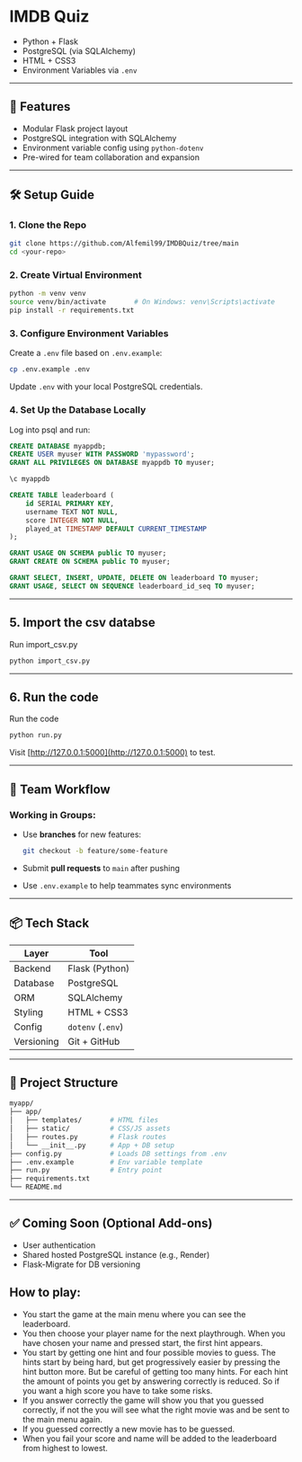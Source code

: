 # IMDB Quiz

- Python + Flask
- PostgreSQL (via SQLAlchemy)
- HTML + CSS3
- Environment Variables via `.env`

---

## 🚀 Features

- Modular Flask project layout
- PostgreSQL integration with SQLAlchemy
- Environment variable config using `python-dotenv`
- Pre-wired for team collaboration and expansion

---

## 🛠️ Setup Guide

### 1. Clone the Repo

```bash
git clone https://github.com/Alfemil99/IMDBQuiz/tree/main
cd <your-repo>
```

### 2. Create Virtual Environment

```bash
python -m venv venv
source venv/bin/activate       # On Windows: venv\Scripts\activate
pip install -r requirements.txt
```

### 3. Configure Environment Variables

Create a `.env` file based on `.env.example`:

```bash
cp .env.example .env
```

Update `.env` with your local PostgreSQL credentials.

### 4. Set Up the Database Locally

Log into psql and run:

```sql
CREATE DATABASE myappdb;
CREATE USER myuser WITH PASSWORD 'mypassword';
GRANT ALL PRIVILEGES ON DATABASE myappdb TO myuser;

\c myappdb

CREATE TABLE leaderboard (
    id SERIAL PRIMARY KEY,
    username TEXT NOT NULL,
    score INTEGER NOT NULL,
    played_at TIMESTAMP DEFAULT CURRENT_TIMESTAMP
);

GRANT USAGE ON SCHEMA public TO myuser;
GRANT CREATE ON SCHEMA public TO myuser;

GRANT SELECT, INSERT, UPDATE, DELETE ON leaderboard TO myuser;
GRANT USAGE, SELECT ON SEQUENCE leaderboard_id_seq TO myuser;

```

---

## 5. Import the csv databse

Run import_csv.py

```bash
python import_csv.py
```
---

## 6. Run the code

Run the code

```bash
python run.py
```


Visit [http://127.0.0.1:5000](http://127.0.0.1:5000) to test.

---

## 👥 Team Workflow

### Working in Groups:

- Use **branches** for new features:
  ```bash
  git checkout -b feature/some-feature
  ```

- Submit **pull requests** to `main` after pushing
- Use `.env.example` to help teammates sync environments

---

## 📦 Tech Stack

| Layer     | Tool                |
|-----------|---------------------|
| Backend   | Flask (Python)      |
| Database  | PostgreSQL          |
| ORM       | SQLAlchemy          |
| Styling   | HTML + CSS3         |
| Config    | `dotenv` (`.env`)   |
| Versioning| Git + GitHub        |

---

## 📂 Project Structure

```bash
myapp/
├── app/
│   ├── templates/       # HTML files
│   ├── static/          # CSS/JS assets
│   ├── routes.py        # Flask routes
│   └── __init__.py      # App + DB setup
├── config.py            # Loads DB settings from .env
├── .env.example         # Env variable template
├── run.py               # Entry point
├── requirements.txt
└── README.md
```

---

## ✅ Coming Soon (Optional Add-ons)

- User authentication
- Shared hosted PostgreSQL instance (e.g., Render)
- Flask-Migrate for DB versioning

## How to play:
* You start the game at the main menu where you can see the leaderboard.
* You then choose your player name for the next playthrough. When you have chosen your name and pressed start, the first hint appears.
* You start by getting one hint and four possible movies to guess. The hints start by being hard, but get progressively easier by pressing the hint button more. But be careful of getting too many hints. For each hint the amount of points you get by answering correctly is reduced. So if you want a high score you have to take some risks.
* If you answer correctly the game will show you that you guessed correctly, if not the you will see what the right movie was and be sent to the main menu again.
* If you guessed correctly a new movie has to be guessed.
* When you fail your score and name will be added to the leaderboard from highest to lowest.
